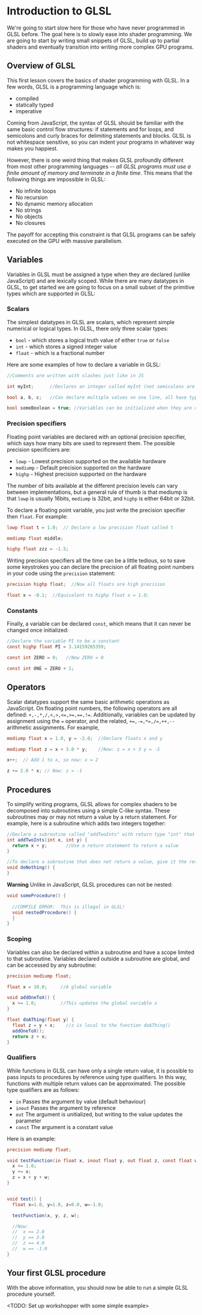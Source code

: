 # Introduction to GLSL

We're going to start slow here for those who have never programmed in GLSL before. The goal here is to slowly ease into shader programming.  We are going to start by writing small snippets of GLSL, build up to partial shaders and eventually transition into writing more complex GPU programs.

## Overview of GLSL

This first lesson covers the basics of shader programming with GLSL. In a few words, GLSL is a programming language which is:

* compiled
* statically typed
* imperative

Coming from JavaScript, the syntax of GLSL should be familiar with the same basic control flow structures: if statements and for loops, and semicolons and curly braces for delimiting statements and blocks.  GLSL is not whitespace sensitive, so you can indent your programs in whatever way makes you happiest.

However, there is one weird thing that makes GLSL profoundly different from most other programming languages -- *all GLSL programs must use a finite amount of memory and terminate in a finite time*.  This means that the following things are impossible in GLSL:

* No infinite loops
* No recursion
* No dynamic memory allocation
* No strings
* No objects
* No closures

The payoff for accepting this constraint is that GLSL programs can be safely executed on the GPU with massive parallelism.

## Variables

Variables in GLSL must be assigned a type when they are declared (unlike JavaScript) and are lexically scoped. While there are many datatypes in GLSL, to get started we are going to focus on a small subset of the primitive types which are supported in GLSL:

### Scalars

The simplest datatypes in GLSL are scalars, which represent simple numerical or logical types. In GLSL, there only three scalar types:

* `bool` - which stores a logical truth value of either `true` or `false`
* `int` - which stores a signed integer value
* `float` - which is a fractional number

Here are some examples of how to declare a variable in GLSL:

```glsl
//Comments are written with slashes just like in JS

int myInt;      //Declares an integer called myInt (not semicolons are not optional)

bool a, b, c;   //Can declare multiple values on one line, all have type bool

bool someBoolean = true; //Variables can be initialized when they are declared
```

### Precision specifiers

Floating point variables are declared with an optional precision specifier, which says how many bits are used to represent them.  The possible precision specificiers are:

* `lowp` - Lowest precision supported on the available hardware
* `mediump` - Default precision supported on the hardware
* `highp` - Highest precision supported on the hardware

The number of bits available at the different precision levels can vary between implementations, but a general rule of thumb is that mediump is that `lowp` is usually 16bits, `mediump` is 32bit, and `highp` is either 64bit or 32bit.

To declare a floating point variable, you just write the precision specifier then `float`.  For example:

```glsl
lowp float t = 1.0;  // Declare a low precision float called t

mediump float middle;

highp float zzz = -1.5;
```

Writing precision specifiers all the time can be a little tedious, so to save some keystrokes you can declare the precision of all floating point numbers in your code using the `precision` statement:

```glsl
precision highp float;  //Now all floats are high precision

float x = -0.1;  //Equivalent to highp float x = 1.0;
```

### Constants

Finally, a variable can be declared `const`, which means that it can never be changed once initialized:

```glsl
//Declare the variable PI to be a constant
const highp float PI = 3.14159265359;

const int ZERO = 0;   //Now ZERO = 0

const int ONE = ZERO + 1;
```

## Operators

Scalar datatypes support the same basic arithmetic operations as JavaScript.  On floating point numbers, the following operators are all defined: `+,-,*,/,<,>,<=,>=,==,!=`.  Additionally, variables can be updated by assignment using the `=` operator, and the related, `+=,-=,*=,/=,++,--` arithmetic assignments.  For example,

```glsl
mediump float x = 1.0, y = -2.0;  //Declare floats x and y

mediump float z = x + 3.0 * y;    //Now: z = x + 3 y = -5

x++;  // Add 1 to x, so now: x = 2

z += 2.0 * x; // Now: z = -1
```

## Procedures

To simplify writing programs, GLSL allows for complex shaders to be decomposed into subroutines using a simple C-like syntax. These subroutines may or may not return a value by a return statement.  For example, here is a subroutine which adds two integers together:

```glsl
//Declare a subroutine called "addTwoInts" with return type "int" that accepts two arguments, "x" and "y" both int type
int addTwoInts(int x, int y) {
  return x + y;       //Use a return statement to return a value
}

//To declare a subroutine that does not return a value, give it the return type "void"
void doNothing() {
}
```

**Warning** Unlike in JavaScript, GLSL procedures can not be nested:

```glsl
void someProcedure() {
  
  //COMPILE ERROR:  This is illegal in GLSL!
  void nestedProcedure() {
  }
}
```

### Scoping

Variables can also be declared within a subroutine and have a scope limited to that subroutine.  Variables declared outside a subroutine are global, and can be accessed by any subroutine:


```glsl
precision mediump float;

float x = 10.0;     //A global variable

void addOneToX() {
  x += 1.0;         //This updates the global variable x
}

float doAThing(float y) {  
  float z = y + x;    //z is local to the function doAThing()
  addOneToX();
  return z + x;
}
```

### Qualifiers

While functions in GLSL can have only a single return value, it is possible to pass inputs to procedures by reference using type qualifiers.  In this way, functions with multiple return values can be approximated.  The possible type qualifiers are as follows:

* `in` Passes the argument by value (default behaviour)
* `inout` Passes the argument by reference
* `out` The argument is unitialized, but writing to the value updates the parameter
* `const` The argument is a constant value

Here is an example:

```glsl
precision mediump float;

void testFunction(in float x, inout float y, out float z, const float w) {
  x += 1.0;
  y += x;
  z = x + y + w;
}


void test() {
  float x=1.0, y=1.0, z=0.0, w=-1.0;

  testFunction(x, y, z, w);

  //Now:
  //  x == 2.0
  //  y == 3.0
  //  z == 4.0
  //  w == -1.0
}
```

## Your first GLSL procedure

With the above information, you should now be able to run a simple GLSL procedure yourself.

<TODO: Set up workshopper with some simple example>

